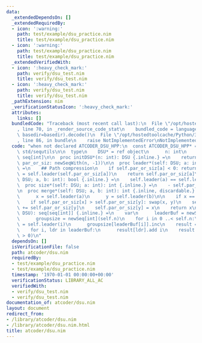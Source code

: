 ```yaml
---
data:
  _extendedDependsOn: []
  _extendedRequiredBy:
  - icon: ':warning:'
    path: test/example/dsu_practice.nim
    title: test/example/dsu_practice.nim
  - icon: ':warning:'
    path: test/example/dsu_practice.nim
    title: test/example/dsu_practice.nim
  _extendedVerifiedWith:
  - icon: ':heavy_check_mark:'
    path: verify/dsu_test.nim
    title: verify/dsu_test.nim
  - icon: ':heavy_check_mark:'
    path: verify/dsu_test.nim
    title: verify/dsu_test.nim
  _pathExtension: nim
  _verificationStatusIcon: ':heavy_check_mark:'
  attributes:
    links: []
  bundledCode: "Traceback (most recent call last):\n  File \"/opt/hostedtoolcache/Python/3.8.5/x64/lib/python3.8/site-packages/onlinejudge_verify/documentation/build.py\"\
    , line 70, in _render_source_code_stat\n    bundled_code = language.bundle(stat.path,\
    \ basedir=basedir).decode()\n  File \"/opt/hostedtoolcache/Python/3.8.5/x64/lib/python3.8/site-packages/onlinejudge_verify/languages/nim.py\"\
    , line 86, in bundle\n    raise NotImplementedError\nNotImplementedError\n"
  code: "when not declared ATCODER_DSU_HPP:\n  const ATCODER_DSU_HPP* = 1\n\n  import\
    \ std/sequtils\n\n  type\n    DSU* = ref object\n      n: int\n      par_or_siz:\
    \ seq[int]\n\n  proc initDSU*(n: int): DSU {.inline.} =\n    return DSU(n: n,\
    \ par_or_siz: newSeqWith(n, -1))\n\n  proc leader*(self: DSU; a: int): int {.inline.}\
    \ =\n    ## Path compression\n    if self.par_or_siz[a] < 0: return a\n    self.par_or_siz[a]\
    \ = self.leader(self.par_or_siz[a])\n    return self.par_or_siz[a]\n\n  proc same*(self:\
    \ DSU; a, b: int): bool {.inline.} =\n    self.leader(a) == self.leader(b)\n\n\
    \  proc size*(self: DSU; a: int): int {.inline.} =\n    - self.par_or_siz[self.leader(a)]\n\
    \n  proc merge*(self: DSU; a, b: int): int {.inline, discardable.} =\n\n    var\n\
    \      x = self.leader(a)\n      y = self.leader(b)\n\n    if x == y: return x\n\
    \    if self.par_or_siz[x] > self.par_or_siz[y]: swap(x, y)\n    self.par_or_siz[x]\
    \ += self.par_or_siz[y]\n    self.par_or_siz[y] = x\n    return x\n\n  proc groups*(self:\
    \ DSU): seq[seq[int]] {.inline.} =\n    var\n      leaderBuf = newSeq[int](self.n)\n\
    \      groupsize = newSeq[int](self.n)\n    for i in 0 ..< self.n:\n      leaderBuf[i]\
    \ = self.leader(i)\n      groupsize[leaderBuf[i]].inc\n    result = (0 ..< self.n).mapIt(newSeqOfCap[int](groupsize[it]))\n\
    \    for i, ldr in leaderBuf:\n      result[ldr].add i\n    result.keepItIf(it.len\
    \ > 0)\n"
  dependsOn: []
  isVerificationFile: false
  path: atcoder/dsu.nim
  requiredBy:
  - test/example/dsu_practice.nim
  - test/example/dsu_practice.nim
  timestamp: '1970-01-01 00:00:00+00:00'
  verificationStatus: LIBRARY_ALL_AC
  verifiedWith:
  - verify/dsu_test.nim
  - verify/dsu_test.nim
documentation_of: atcoder/dsu.nim
layout: document
redirect_from:
- /library/atcoder/dsu.nim
- /library/atcoder/dsu.nim.html
title: atcoder/dsu.nim
---
```

